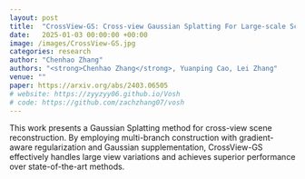 ```yaml
---
layout: post
title:  "CrossView-GS: Cross-view Gaussian Splatting For Large-scale Scene Reconstruction"
date:   2025-01-03 00:00:00 +00:00
image: /images/CrossView-GS.jpg
categories: research
author: "Chenhao Zhang"
authors: "<strong>Chenhao Zhang</strong>, Yuanping Cao, Lei Zhang"
venue: ""
paper: https://arxiv.org/abs/2403.06505
# website: https://zyyzyy06.github.io/Vosh
# code: https://github.com/zachzhang07/vosh
---
```

This work presents a Gaussian Splatting method for cross-view scene reconstruction. By employing multi-branch construction with gradient-aware regularization and Gaussian supplementation, CrossView-GS effectively handles large view variations and achieves superior performance over state-of-the-art methods.